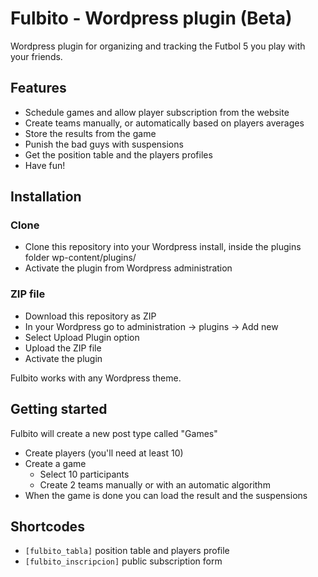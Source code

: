 # Fulbito - Wordpress plugin (Beta)

Wordpress plugin for organizing and tracking the Futbol 5 you play with your friends.

## Features
- Schedule games and allow player subscription from the website
- Create teams manually, or automatically based on players averages
- Store the results from the game
- Punish the bad guys with suspensions
- Get the position table and the players profiles
- Have fun!

## Installation
### Clone
- Clone this repository into your Wordpress install, inside the plugins folder wp-content/plugins/
- Activate the plugin from Wordpress administration
### ZIP file
- Download this repository as ZIP
- In your Wordpress go to administration -> plugins -> Add new
- Select Upload Plugin option
- Upload the ZIP file
- Activate the plugin

Fulbito works with any Wordpress theme.

## Getting started
Fulbito will create a new post type called "Games"
- Create players (you'll need at least 10)
- Create a game
  - Select 10 participants
  - Create 2 teams manually or with an automatic algorithm
- When the game is done you can load the result and the suspensions

## Shortcodes
- `[fulbito_tabla]` position table and players profile
- `[fulbito_inscripcion]` public subscription form
